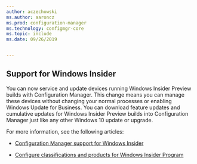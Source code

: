 ```yaml
---
author: aczechowski
ms.author: aaroncz
ms.prod: configuration-manager
ms.technology: configmgr-core
ms.topic: include
ms.date: 09/26/2019


---
```


## <a name="bkmk_wifb"></a> Support for Windows Insider

<!--3556023-->

You can now service and update devices running Windows Insider Preview builds with Configuration Manager. This change means you can manage these devices without changing your normal processes or enabling Windows Update for Business. You can download feature updates and cumulative updates for Windows Insider Preview builds into Configuration Manager just like any other Windows 10 update or upgrade.

For more information, see the following articles:

- [Configuration Manager support for Windows Insider](../../../../plan-design/configs/support-for-windows-10.md#bkmk_WIfB-support)

- [Configure classifications and products for Windows Insider Program](../../../../../sum/get-started/configure-classifications-and-products.md#bkmk_WIfB)

